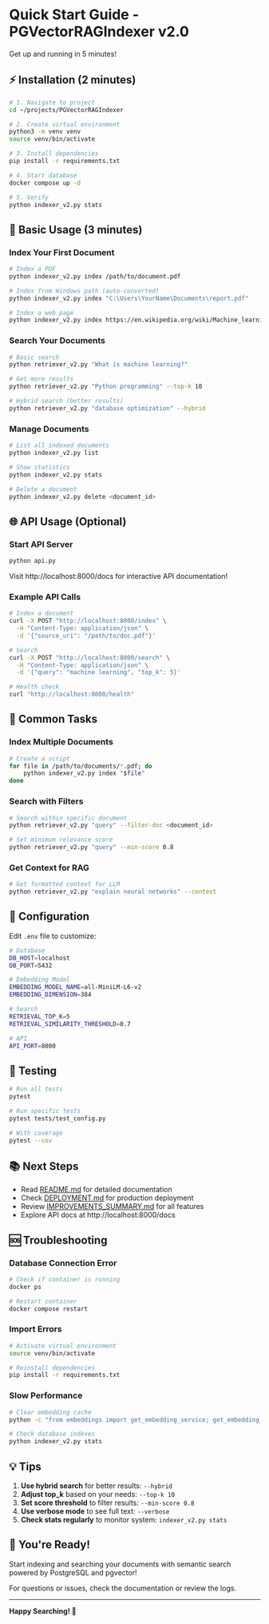 # Quick Start Guide - PGVectorRAGIndexer v2.0

Get up and running in 5 minutes!

## ⚡ Installation (2 minutes)

```bash
# 1. Navigate to project
cd ~/projects/PGVectorRAGIndexer

# 2. Create virtual environment
python3 -m venv venv
source venv/bin/activate

# 3. Install dependencies
pip install -r requirements.txt

# 4. Start database
docker compose up -d

# 5. Verify
python indexer_v2.py stats
```

## 📝 Basic Usage (3 minutes)

### Index Your First Document

```bash
# Index a PDF
python indexer_v2.py index /path/to/document.pdf

# Index from Windows path (auto-converted)
python indexer_v2.py index "C:\Users\YourName\Documents\report.pdf"

# Index a web page
python indexer_v2.py index https://en.wikipedia.org/wiki/Machine_learning
```

### Search Your Documents

```bash
# Basic search
python retriever_v2.py "What is machine learning?"

# Get more results
python retriever_v2.py "Python programming" --top-k 10

# Hybrid search (better results)
python retriever_v2.py "database optimization" --hybrid
```

### Manage Documents

```bash
# List all indexed documents
python indexer_v2.py list

# Show statistics
python indexer_v2.py stats

# Delete a document
python indexer_v2.py delete <document_id>
```

## 🌐 API Usage (Optional)

### Start API Server

```bash
python api.py
```

Visit http://localhost:8000/docs for interactive API documentation!

### Example API Calls

```bash
# Index a document
curl -X POST "http://localhost:8000/index" \
  -H "Content-Type: application/json" \
  -d '{"source_uri": "/path/to/doc.pdf"}'

# Search
curl -X POST "http://localhost:8000/search" \
  -H "Content-Type: application/json" \
  -d '{"query": "machine learning", "top_k": 5}'

# Health check
curl "http://localhost:8000/health"
```

## 🎯 Common Tasks

### Index Multiple Documents

```bash
# Create a script
for file in /path/to/documents/*.pdf; do
    python indexer_v2.py index "$file"
done
```

### Search with Filters

```bash
# Search within specific document
python retriever_v2.py "query" --filter-doc <document_id>

# Set minimum relevance score
python retriever_v2.py "query" --min-score 0.8
```

### Get Context for RAG

```bash
# Get formatted context for LLM
python retriever_v2.py "explain neural networks" --context
```

## 🔧 Configuration

Edit `.env` file to customize:

```bash
# Database
DB_HOST=localhost
DB_PORT=5432

# Embedding Model
EMBEDDING_MODEL_NAME=all-MiniLM-L6-v2
EMBEDDING_DIMENSION=384

# Search
RETRIEVAL_TOP_K=5
RETRIEVAL_SIMILARITY_THRESHOLD=0.7

# API
API_PORT=8000
```

## 🧪 Testing

```bash
# Run all tests
pytest

# Run specific tests
pytest tests/test_config.py

# With coverage
pytest --cov
```

## 📚 Next Steps

- Read [README.md](README.md) for detailed documentation
- Check [DEPLOYMENT.md](DEPLOYMENT.md) for production deployment
- Review [IMPROVEMENTS_SUMMARY.md](IMPROVEMENTS_SUMMARY.md) for all features
- Explore API docs at http://localhost:8000/docs

## 🆘 Troubleshooting

### Database Connection Error
```bash
# Check if container is running
docker ps

# Restart container
docker compose restart
```

### Import Errors
```bash
# Activate virtual environment
source venv/bin/activate

# Reinstall dependencies
pip install -r requirements.txt
```

### Slow Performance
```bash
# Clear embedding cache
python -c "from embeddings import get_embedding_service; get_embedding_service().clear_cache()"

# Check database indexes
python indexer_v2.py stats
```

## 💡 Tips

1. **Use hybrid search** for better results: `--hybrid`
2. **Adjust top_k** based on your needs: `--top-k 10`
3. **Set score threshold** to filter results: `--min-score 0.8`
4. **Use verbose mode** to see full text: `--verbose`
5. **Check stats regularly** to monitor system: `indexer_v2.py stats`

## 🎉 You're Ready!

Start indexing and searching your documents with semantic search powered by PostgreSQL and pgvector!

For questions or issues, check the documentation or review the logs.

---

**Happy Searching! 🚀**
